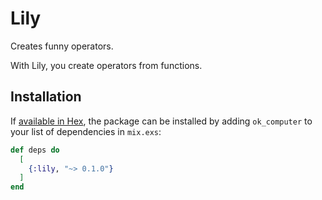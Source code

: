 # Lily
Creates funny operators.

With Lily, you create operators from functions. 

## Installation

If [available in Hex](https://hex.pm/docs/publish), the package can be installed
by adding `ok_computer` to your list of dependencies in `mix.exs`:

```elixir
def deps do
  [
    {:lily, "~> 0.1.0"}
  ]
end
```
